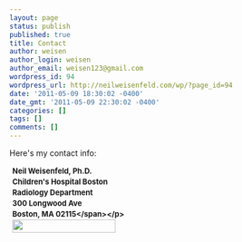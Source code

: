 ```yaml
---
layout: page
status: publish
published: true
title: Contact
author: weisen
author_login: weisen
author_email: weisen123@gmail.com
wordpress_id: 94
wordpress_url: http://neilweisenfeld.com/wp/?page_id=94
date: '2011-05-09 18:30:02 -0400'
date_gmt: '2011-05-09 22:30:02 -0400'
categories: []
tags: []
comments: []
---
```

<p>Here's my contact info:</p>
<p style="padding-left: 5px;"><span style="font-size: 13px; font-weight: bold; line-height: 19px;"> Neil Weisenfeld, Ph.D.<br />
Children's Hospital Boston<br />
Radiology Department<br />
300 Longwood Ave<br />
Boston, MA 02115<&#47;span><&#47;p><br />
<img class="alignleft size-full wp-image-196" title="crlemail" src="http:&#47;&#47;neilweisenfeld.com&#47;wp&#47;wp-content&#47;uploads&#47;2011&#47;05&#47;crlemail-1.png" alt="" width="182" height="23" &#47;></p>
